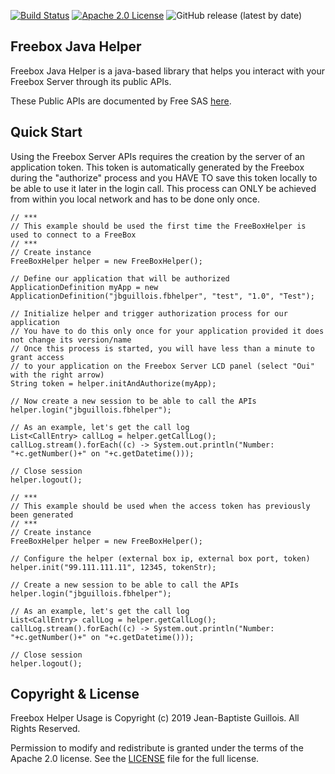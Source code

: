 [![Build Status](https://travis-ci.org/jbguillois/freebox-java-helper.svg?branch=master)](https://travis-ci.org/jbguillois/freebox-java-helper) [![Apache 2.0 License](https://img.shields.io/badge/license-Apache%202-blue.svg)](https://www.apache.org/licenses/LICENSE-2.0.txt) ![GitHub release (latest by date)](https://img.shields.io/github/v/release/jbguillois/freebox-java-helper)

## Freebox Java Helper
Freebox Java Helper is a java-based library that helps you interact with your Freebox Server through its public APIs.

These Public APIs are documented by Free SAS [here](https://dev.freebox.fr/sdk).

## Quick Start
Using the Freebox Server APIs requires the creation by the server of an application token. This token is automatically generated by the Freebox during the "authorize" process and you HAVE TO save this token locally to be able to use it later in the login call. This process can ONLY be achieved from within you local network and has to be done only once.

````
// ***
// This example should be used the first time the FreeBoxHelper is used to connect to a FreeBox
// ***
// Create instance
FreeBoxHelper helper = new FreeBoxHelper();

// Define our application that will be authorized
ApplicationDefinition myApp = new ApplicationDefinition("jbguillois.fbhelper", "test", "1.0", "Test");

// Initialize helper and trigger authorization process for our application
// You have to do this only once for your application provided it does not change its version/name
// Once this process is started, you will have less than a minute to grant access 
// to your application on the Freebox Server LCD panel (select "Oui" with the right arrow)
String token = helper.initAndAuthorize(myApp);

// Now create a new session to be able to call the APIs
helper.login("jbguillois.fbhelper");

// As an example, let's get the call log
List<CallEntry> callLog = helper.getCallLog();
callLog.stream().forEach((c) -> System.out.println("Number: "+c.getNumber()+" on "+c.getDatetime()));

// Close session
helper.logout();
````

````
// ***
// This example should be used when the access token has previously been generated
// ***
// Create instance
FreeBoxHelper helper = new FreeBoxHelper();

// Configure the helper (external box ip, external box port, token)
helper.init("99.111.111.11", 12345, tokenStr);

// Create a new session to be able to call the APIs
helper.login("jbguillois.fbhelper");

// As an example, let's get the call log
List<CallEntry> callLog = helper.getCallLog();
callLog.stream().forEach((c) -> System.out.println("Number: "+c.getNumber()+" on "+c.getDatetime()));

// Close session
helper.logout();
````


Copyright & License
-

Freebox Helper Usage is Copyright (c) 2019 Jean-Baptiste Guillois. All Rights Reserved.

Permission to modify and redistribute is granted under the terms of the Apache 2.0 license. See the [LICENSE](https://raw.githubusercontent.com/jbguillois/freebox-java-helper/master/LICENSE) file for the full license.
